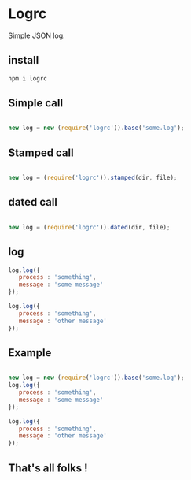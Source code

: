# Logrc

Simple JSON log.

## install

```bash
npm i logrc

```
## Simple call

```javascript

new log = new (require('logrc')).base('some.log');

```

## Stamped call

```javascript

new log = (require('logrc')).stamped(dir, file);

```
## dated call

```javascript

new log = (require('logrc')).dated(dir, file);

```

## log 

```javascript
log.log({
   process : 'something',
   message : 'some message'
});

log.log({
   process : 'something',
   message : 'other message'
});

```

## Example

```javascript

new log = new (require('logrc')).base('some.log');
log.log({
   process : 'something',
   message : 'some message'
});

log.log({
   process : 'something',
   message : 'other message'
});

```




## That's all folks !

